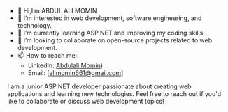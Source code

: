 - 👋 Hi,I’m ABDUL ALI MOMIN
- 👀 I’m interested in web development, software engineering, and technology.
- 🌱 I’m currently learning ASP.NET and improving my coding skills.
- 💞️ I’m looking to collaborate on open-source projects related to web development.
- 📫 How to reach me:
  - LinkedIn: [Abdulali Momin]([https://www.linkedin.com/in/abdulali-momin-92bb57211/))
  - Email: [alimomin661@gmail.com] 

I am a junior ASP.NET developer passionate about creating web applications and learning new technologies. Feel free to reach out if you'd like to collaborate or discuss web development topics!
